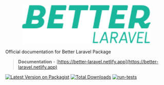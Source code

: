 <p align="center"><a href="https://better-laravel.netlify.app" target="_blank"><img src="src/public/logo.svg" width="400"></a></p>


Official documentation for Better Laravel Package


> **Documentation** - [https://better-laravel.netlify.app](https://better-laravel.netlify.app)

[![Latest Version on Packagist](https://img.shields.io/packagist/v/laranex/better-laravel.svg?style=flat-square)](https://packagist.org/packages/laranex/better-laravel)
[![Total Downloads](https://img.shields.io/packagist/dt/laranex/better-laravel.svg?style=flat-square)](https://packagist.org/packages/laranex/better-laravel)
[![run-tests](https://github.com/laranex/better-laravel/actions/workflows/run-tests.yml/badge.svg)](https://github.com/laranex/better-laravel/actions/workflows/run-tests.yml)


